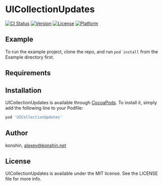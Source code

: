 # UICollectionUpdates

[![CI Status](https://img.shields.io/travis/konshin/UICollectionUpdates.svg?style=flat)](https://travis-ci.org/konshin/UICollectionUpdates)
[![Version](https://img.shields.io/cocoapods/v/UICollectionUpdates.svg?style=flat)](https://cocoapods.org/pods/UICollectionUpdates)
[![License](https://img.shields.io/cocoapods/l/UICollectionUpdates.svg?style=flat)](https://cocoapods.org/pods/UICollectionUpdates)
[![Platform](https://img.shields.io/cocoapods/p/UICollectionUpdates.svg?style=flat)](https://cocoapods.org/pods/UICollectionUpdates)

## Example

To run the example project, clone the repo, and run `pod install` from the Example directory first.

## Requirements

## Installation

UICollectionUpdates is available through [CocoaPods](https://cocoapods.org). To install
it, simply add the following line to your Podfile:

```ruby
pod 'UICollectionUpdates'
```

## Author

konshin, alexey@konshin.net

## License

UICollectionUpdates is available under the MIT license. See the LICENSE file for more info.
